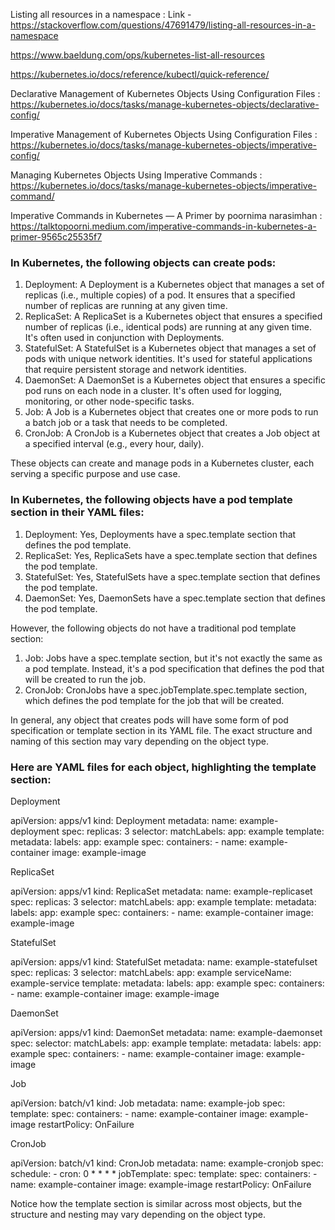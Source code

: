  Listing all resources in a namespace : Link - https://stackoverflow.com/questions/47691479/listing-all-resources-in-a-namespace

 https://www.baeldung.com/ops/kubernetes-list-all-resources
 
 https://kubernetes.io/docs/reference/kubectl/quick-reference/

 Declarative Management of Kubernetes Objects Using Configuration Files : https://kubernetes.io/docs/tasks/manage-kubernetes-objects/declarative-config/

 Imperative Management of Kubernetes Objects Using Configuration Files : https://kubernetes.io/docs/tasks/manage-kubernetes-objects/imperative-config/

 Managing Kubernetes Objects Using Imperative Commands : https://kubernetes.io/docs/tasks/manage-kubernetes-objects/imperative-command/


Imperative Commands in Kubernetes — A Primer by poornima narasimhan : https://talktopoorni.medium.com/imperative-commands-in-kubernetes-a-primer-9565c25535f7


 
### In Kubernetes, the following objects can create pods:

1. Deployment: A Deployment is a Kubernetes object that manages a set of replicas (i.e., multiple copies) of a pod. It ensures that a specified number of replicas are running at any given time.
2. ReplicaSet: A ReplicaSet is a Kubernetes object that ensures a specified number of replicas (i.e., identical pods) are running at any given time. It's often used in conjunction with Deployments.
3. StatefulSet: A StatefulSet is a Kubernetes object that manages a set of pods with unique network identities. It's used for stateful applications that require persistent storage and network identities.
4. DaemonSet: A DaemonSet is a Kubernetes object that ensures a specific pod runs on each node in a cluster. It's often used for logging, monitoring, or other node-specific tasks.
5. Job: A Job is a Kubernetes object that creates one or more pods to run a batch job or a task that needs to be completed.
6. CronJob: A CronJob is a Kubernetes object that creates a Job object at a specified interval (e.g., every hour, daily).

These objects can create and manage pods in a Kubernetes cluster, each serving a specific purpose and use case.


### In Kubernetes, the following objects have a pod template section in their YAML files:

1. Deployment: Yes, Deployments have a spec.template section that defines the pod template.
2. ReplicaSet: Yes, ReplicaSets have a spec.template section that defines the pod template.
3. StatefulSet: Yes, StatefulSets have a spec.template section that defines the pod template.
4. DaemonSet: Yes, DaemonSets have a spec.template section that defines the pod template.

However, the following objects do not have a traditional pod template section:

1. Job: Jobs have a spec.template section, but it's not exactly the same as a pod template. Instead, it's a pod specification that defines the pod that will be created to run the job.
2. CronJob: CronJobs have a spec.jobTemplate.spec.template section, which defines the pod template for the job that will be created.

In general, any object that creates pods will have some form of pod specification or template section in its YAML file. The exact structure and naming of this section may vary depending on the object type.

### Here are YAML files for each object, highlighting the template section:

Deployment

apiVersion: apps/v1
kind: Deployment
metadata:
  name: example-deployment
spec:
  replicas: 3
  selector:
    matchLabels:
      app: example
  template:
    metadata:
      labels:
        app: example
    spec:
      containers:
      - name: example-container
        image: example-image


ReplicaSet

apiVersion: apps/v1
kind: ReplicaSet
metadata:
  name: example-replicaset
spec:
  replicas: 3
  selector:
    matchLabels:
      app: example
  template:
    metadata:
      labels:
        app: example
    spec:
      containers:
      - name: example-container
        image: example-image


StatefulSet

apiVersion: apps/v1
kind: StatefulSet
metadata:
  name: example-statefulset
spec:
  replicas: 3
  selector:
    matchLabels:
      app: example
  serviceName: example-service
  template:
    metadata:
      labels:
        app: example
    spec:
      containers:
      - name: example-container
        image: example-image


DaemonSet

apiVersion: apps/v1
kind: DaemonSet
metadata:
  name: example-daemonset
spec:
  selector:
    matchLabels:
      app: example
  template:
    metadata:
      labels:
        app: example
    spec:
      containers:
      - name: example-container
        image: example-image


Job

apiVersion: batch/v1
kind: Job
metadata:
  name: example-job
spec:
  template:
    spec:
      containers:
      - name: example-container
        image: example-image
      restartPolicy: OnFailure


CronJob

apiVersion: batch/v1
kind: CronJob
metadata:
  name: example-cronjob
spec:
  schedule:
    - cron: 0 * * * *
  jobTemplate:
    spec:
      template:
        spec:
          containers:
          - name: example-container
            image: example-image
          restartPolicy: OnFailure


Notice how the template section is similar across most objects, but the structure and nesting may vary depending on the object type.
